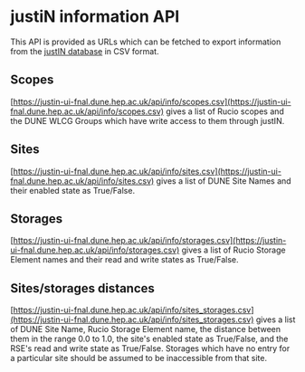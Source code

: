 # justiN information API

This API is provided as URLs which can be fetched to export information
from the [justIN database](database.md) in CSV format.

## Scopes

[https://justin-ui-fnal.dune.hep.ac.uk/api/info/scopes.csv](https://justin-ui-fnal.dune.hep.ac.uk/api/info/scopes.csv)
gives a list of Rucio scopes and the DUNE WLCG Groups which have write
access to them through justIN.

## Sites

[https://justin-ui-fnal.dune.hep.ac.uk/api/info/sites.csv](https://justin-ui-fnal.dune.hep.ac.uk/api/info/sites.csv)
gives a list of DUNE Site Names and their enabled state as True/False.

## Storages

[https://justin-ui-fnal.dune.hep.ac.uk/api/info/storages.csv](https://justin-ui-fnal.dune.hep.ac.uk/api/info/storages.csv)
gives a list of
Rucio Storage Element names and their read and write states as True/False.

## Sites/storages distances

[https://justin-ui-fnal.dune.hep.ac.uk/api/info/sites_storages.csv](https://justin-ui-fnal.dune.hep.ac.uk/api/info/sites_storages.csv)
gives a 
list of DUNE Site Name, Rucio Storage Element name, the distance between
them in the range 0.0 to 1.0, the site's enabled state as True/False, and 
the RSE's read and write state as True/False. Storages which have no
entry for a particular site should be assumed to be inaccessible from that 
site.
